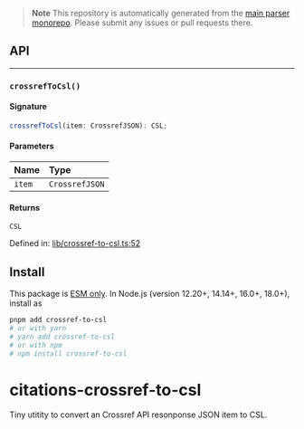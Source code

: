 > **Note**
> This repository is automatically generated from the [main parser monorepo](https://github.com/TrialAndErrorOrg/parsers). Please submit any issues or pull requests there.

## API

***

### `crossrefToCsl()`

#### Signature

```ts
crossrefToCsl(item: CrossrefJSON): CSL;
```

#### Parameters

| Name | Type |
| :------ | :------ |
| `item` | `CrossrefJSON` |

#### Returns

`CSL`

Defined in:  [lib/crossref-to-csl.ts:52](https://github.com/TrialAndErrorOrg/parsers/blob/5af9c17/libs/citations/crossref-to-csl/src/lib/crossref-to-csl.ts#L52)

## Install

This package is [ESM only](https://gist.github.com/sindresorhus/a39789f98801d908bbc7ff3ecc99d99c). In Node.js (version 12.20+, 14.14+, 16.0+, 18.0+), install as

```bash
pnpm add crossref-to-csl
# or with yarn
# yarn add crossref-to-csl
# or with npm
# npm install crossref-to-csl
```

# citations-crossref-to-csl

Tiny utitity to convert an Crossref API resonponse JSON item to CSL.
